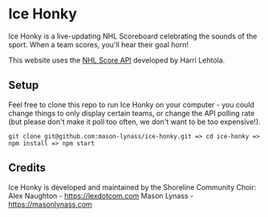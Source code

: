 # Ice Honky

Ice Honky is a live-updating NHL Scoreboard celebrating the sounds of the sport. When a team scores, you'll hear their goal horn!

This website uses the [NHL Score API](https://github.com/peruukki/nhl-score-api) developed by Harri Lehtola.

## Setup

Feel free to clone this repo to run Ice Honky on your computer - you could change things to only display certain teams, or change the API polling rate (but please don't make it poll too often, we don't want to be too expensive!).

`
git clone git@github.com:mason-lynass/ice-honky.git => cd ice-honky => npm install => npm start
`

## Credits

Ice Honky is developed and maintained by the Shoreline Community Choir:
Alex Naughton - https://lexdotcom.com
Mason Lynass - https://masonlynass.com
